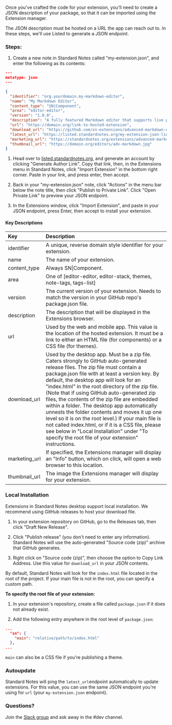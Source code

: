 Once you've crafted the code for your extension, you'll need to create a JSON description of your package, so that it can be imported using the Extension manager.

The JSON description must be hosted on a URL the app can reach out to. In these steps, we'll use Listed to generate a JSON endpoint.

### Steps:

1. Create a new note in Standard Notes called "my-extension.json", and enter the following as its contents:

``` json
---
metatype: json
---

{
  "identifier": "org.yourdomain.my-markdown-editor",
  "name": "My Markdown Editor",
  "content_type": "SN|Component",
  "area": "editor-editor",
  "version": "1.0.0",
  "description": "A fully featured Markdown editor that supports live preview, a styling toolbar, and split pane support.",
  "url": "https://domain.org/link-to-hosted-extension",
  "download_url": "https://github.com/sn-extensions/advanced-markdown-editor/archive/1.0.184.zip",
  "latest_url": "https://listed.standardnotes.org/my-extension-json-link",
  "marketing_url": "https://standardnotes.org/extensions/advanced-markdown",
  "thumbnail_url": "https://domain.org/editors/adv-markdown.jpg"
}
```

1. Head over to [listed.standardnotes.org](https://listed.standardnotes.org), and generate an account by clicking "Generate Author Link". Copy that link, then, in the Extensions menu in Standard Notes, click "Import Extension" in the bottom right corner. Paste in your link, and press enter, then accept.

2. Back in your "my-extension.json" note, click "Actions" in the menu bar below the note title, then click "Publish to Private Link". Click "Open Private Link" to preview your JSON endpoint.

3. In the Extensions window, click "Import Extension", and paste in your JSON endpoint, press Enter, then accept to install your extension.

#### Key Descriptions

| Key | Description |
| :--- | :--- |
| identifier | A unique, reverse domain style identifier for your extension. |
| name | The name of your extension. |
| content\_type | Always SN&#124;Component. |
| area | One of \[editor-editor, editor-stack, themes, note-tags, tags-list\] |
| version | The current version of your extension. Needs to match the version in your GitHub repo's package.json file. |
| description | The description that will be displayed in the Extensions browser. |
| url | Used by the web and mobile app. This value is the location of the hosted extension. It must be a link to either an HTML file \(for components\) or a CSS file \(for themes\). |
| download\_url | Used by the desktop app. Must be a zip file. Caters strongly to GitHub auto-generated release files. The zip file must contain a package.json file with at least a version key. By default, the desktop app will look for an "index.html" in the root directory of the zip file. \(Note that if using GitHub auto-generated zip files, the contents of the zip file are embedded within a folder. The desktop app automatically unnests the folder contents and moves it up one level so it is on the root level.\) If your main file is not called index.html, or if it is a CSS file, please see below in "Local Installation" under "To specify the root file of your extension" instructions. |
| marketing\_url | If specified, the Extensions manager will display an "Info" button, which on click, will open a web browser to this location. |
| thumbnail\_url | The image the Extensions manager will display for your extension. |

### Local Installation

Extensions in Standard Notes desktop support local installation. We recommend using GitHub releases to host your download file.

1. In your extension repository on GitHub, go to the Releases tab, then click "Draft New Release".

2. Click "Publish release" \(you don't need to enter any information\). Standard Notes will use the auto-generated "Source code \(zip\)" archive that GitHub generates.

3. Right click on "Source code \(zip\)", then choose the option to Copy Link Address. Use this value for `download_url` in your JSON contents.

By default, Standard Notes will look for the `index.html` file located in the root of the project. If your main file is not in the root, you can specify a custom path.

**To specify the root file of your extension:**

1. In your extension's repository, create a file called `package.json` if it does not already exist.

2. Add the following entry anywhere in the root level of `package.json`:

``` json
...
  "sn": {
    "main": "relative/path/to/index.html"
  },
...
```

`main` can also be a CSS file if you're publishing a theme.

### Autoupdate

Standard Notes will ping the `latest_url`endpoint automatically to update extensions. For this value, you can use the same JSON endpoint you're using for `url` \(your `my-extension.json` endpoint\).

### Questions?

Join the [Slack group](https://standardnotes.org/slack) and ask away in the \#dev channel.
